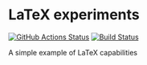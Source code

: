 # LaTeX experiments

[![GitHub Actions Status](https://github.com/RudenkoRNK/latex_experiments/actions/workflows/workflow.yml/badge.svg)](https://github.com/RudenkoRNK/latex_experiments/actions)
[![Build Status](https://travis-ci.com/RudenkoRNK/latex_experiments.svg?branch=main)](https://travis-ci.com/RudenkoRNK/latex_experiments)

A simple example of LaTeX capabilities
